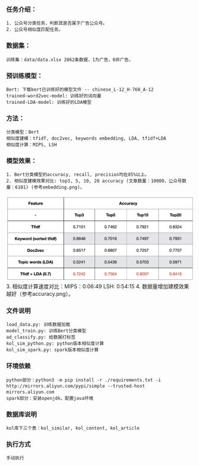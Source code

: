 ### 任务介绍：
    1. 公众号分类任务，判断其是否属于广告公众号。
    2. 公众号相似度匹配任务。

### 数据集：
    训练集：data/data.xlsx 2862条数据，1为广告，0非广告。

### 预训练模型：
    Bert: 下载bert已训练好的模型文件 -- chinese_L-12_H-768_A-12
    trained-word2vec-model: 训练好的词向量
    trained-LDA-model: 训练好的LDA模型

### 方法：
    分类模型：Bert
    相似度建模：tfidf, doc2vec, keywords embedding, LDA, tfidf+LDA
    相似度计算：MIPS, LSH
    
### 模型效果：
    1. Bert分类模型的accuracy, recall, precision均在85%以上。
    2. 相似度建模效果对比: top3, 5, 10, 20 accuracy (文章数量：10000，公众号数量：6101) (参考embedding.png)。
   <img src='data/embedding.png'>
    3. 相似度计算速度对比：MIPS：0:06:49 LSH: 0:54:15
    4. 数据量增加建模效果越好（参考accuracy.png）。
    

### 文件说明
    load_data.py: 训练数据加载
    model_train.py: 训练Bert分类模型
    ad_classify.py: 给数据打标签
    kol_sim_python.py: python版本相似度计算
    kol_sim_spark.py: spark版本相似度计算
    

### 环境依赖
    python部分：python3 -m pip install -r ./requirements.txt -i http://mirrors.aliyun.com/pypi/simple --trusted-host mirrors.aliyun.com
    spark部分：安装openjdk，配置java环境

### 数据库说明
    kol库下三个表：kol_similar, kol_content, kol_article

### 执行方式
    手动执行
